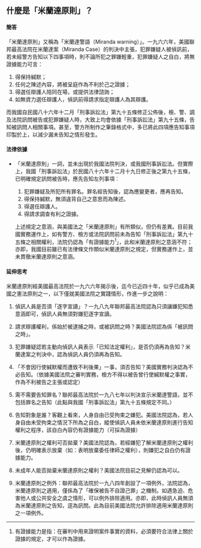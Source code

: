 ## 什麼是「米蘭達原則」？

#### 簡答

「米蘭達原則」又稱為「米蘭達警語（Miranda warning）」。一九六六年，美國聯邦最高法院在米蘭達案（Miranda Case）的判決中主張，犯罪嫌疑人被偵訊前，若未經警方告知以下四事項時，則不論所犯之罪嫌輕重，犯罪嫌疑人之自白，將無證據能力可言：

1. 得保持緘默；
2. 任何之陳述內容，將被呈庭作為不利於己之證據；
3. 得選任辯護人陪同在場，或提供法律諮詢；
4. 如無資力選任辯護人，偵訊前得請求指定辯護人為其辯護。

而我國自民國八十六年十二月「刑事訴訟法」第九十五條修正公佈後，檢、警、調及法院訊問被告或犯罪嫌疑人時，大致上均會依據「刑事訴訟法」第九十五條，告知被訊問人相關事項。甚至，警方所制作之筆錄格式中，多已將此四項應告知事項印製於上，以減少漏未告知之情形發生。

#### 法律依據

* 「米蘭達原則」一詞，並未出現於我國法院判決，或我國刑事訴訟法。但實際上，我國「刑事訴訟法」於民國八十六年十二月十九日修正後之第九十五條，已明確規定訊問被告時，應先告知左列事項︰

   1. 犯罪嫌疑及所犯所有罪名。罪名經告知後，認為應變更者，應再告知。
   2. 得保持緘默，無須違背自己之意思而為陳述。
   3. 得選任辯護人。
   4. 得請求調查有利之證據。

   上述規定之意涵，與美國法之「米蘭達原則」有所類似，但仍有差異。目前我國實務運作上，如有警方、檢方或法院訊問前未為告知「刑事訴訟法」第九十五條之相關權利，法院仍認為「有證據能力<sup>1</sup>」，此和米蘭達原則之意涵不符；亦即，我國目前雖已有法律條文作類似米蘭達原則之規定，但實務運作上，並未貫徹米蘭達原則之意涵。
    
#### 延伸思考

米蘭達原則經美國最高法院於一九六六年揭示後，迄今已近四十年，似乎已成為美國之憲法原則之一，以下僅就美國法院之實踐情形，作進一步之說明：

1. 偵訊人員是否須「逐字宣讀」？一九八九年聯邦最高法院認為只須讓嫌犯知悉意涵即可，偵訊人員無須對嫌犯逐字宣讀。

2. 請求辯護權利，係始於被逮捕之時，或被訊問之時？美國法院認為係「被訊問之時」。

3. 犯罪嫌疑認若主動向偵訊人員表示「已知法定權利」，是否仍須再為告知？米蘭達案之判決中，認為偵訊人員仍須再為告知。

4. 「不會因行使緘默權而遭致不利後果」一事，須否告知？美國實務判決認為不必告知。（依據美國法院之審判實務，檢方不得以被告曾行使緘默權之事實，作為不利被告之主張或認定）

5. 需不需要告知罪名？聯邦最高法院於一九八七年以判決宣示米蘭達警語，並不包括罪名之告知（此點與我國「刑事訴訟法」第九十五條規定不同。）

6. 告知對象是誰？客觀上看來，人身自由已受拘束之嫌犯。美國法院認為，若人身自由未受拘束之情況下所為之自白，縱使偵訊人員未依米蘭達原則進行告知權利之程序，該自白內容仍有證據能力（可採為證據）

7. 米蘭達原則之權利可否拋棄？美國法院認為，若經嫌犯了解米蘭達原則之權利後，仍明確表示放棄（如：表明放棄委任律師之權利），則嫌犯之自白仍有證據能力。

8. 未成年人能否拋棄米蘭達原則之權利？美國法院目前之見解仍認為可以。

9. 米蘭達原則之例外：聯邦最高法院於一九八四年創設了一項例外，法院認為，米蘭達原則之適用，僅係為了「確保被告不自證己罪」之機制。如遇急迫、危害他人或公共安全之虞之情形，可以例外排除適用。亦即，此時偵訊人員無須為米蘭達原則之告知，逕為訊問。此為目前美國法院允許排除適用米蘭達原則之一項例外。

---

1. 有證據能力是指：在審判中用來證明案件事實的資料，必須要符合法律上關於證據的規定，才可以作為證據。
